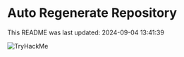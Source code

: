 # Auto Regenerate Repository

This README was last updated: 2024-09-04 13:41:39

 ![TryHackMe](https://tryhackme.com/badge/533634)